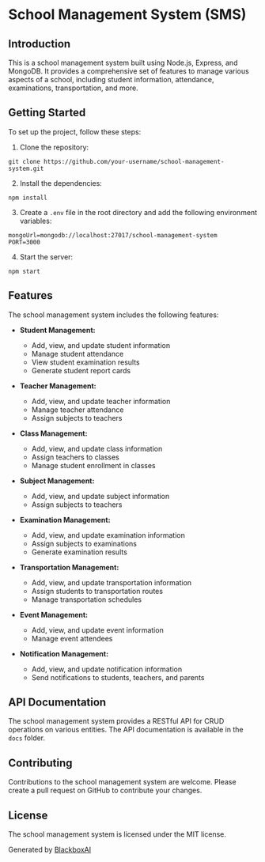  # School Management System (SMS)

## Introduction
This is a school management system built using Node.js, Express, and MongoDB. It provides a comprehensive set of features to manage various aspects of a school, including student information, attendance, examinations, transportation, and more.

## Getting Started
To set up the project, follow these steps:

1. Clone the repository:
```
git clone https://github.com/your-username/school-management-system.git
```

2. Install the dependencies:
```
npm install
```

3. Create a `.env` file in the root directory and add the following environment variables:
```
mongoUrl=mongodb://localhost:27017/school-management-system
PORT=3000
```

4. Start the server:
```
npm start
```

## Features
The school management system includes the following features:

- **Student Management:**
  - Add, view, and update student information
  - Manage student attendance
  - View student examination results
  - Generate student report cards

- **Teacher Management:**
  - Add, view, and update teacher information
  - Manage teacher attendance
  - Assign subjects to teachers

- **Class Management:**
  - Add, view, and update class information
  - Assign teachers to classes
  - Manage student enrollment in classes

- **Subject Management:**
  - Add, view, and update subject information
  - Assign subjects to teachers

- **Examination Management:**
  - Add, view, and update examination information
  - Assign subjects to examinations
  - Generate examination results

- **Transportation Management:**
  - Add, view, and update transportation information
  - Assign students to transportation routes
  - Manage transportation schedules

- **Event Management:**
  - Add, view, and update event information
  - Manage event attendees

- **Notification Management:**
  - Add, view, and update notification information
  - Send notifications to students, teachers, and parents

## API Documentation
The school management system provides a RESTful API for CRUD operations on various entities. The API documentation is available in the `docs` folder.

## Contributing
Contributions to the school management system are welcome. Please create a pull request on GitHub to contribute your changes.

## License
The school management system is licensed under the MIT license.

Generated by [BlackboxAI](https://www.blackbox.ai)